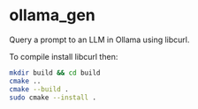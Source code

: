 # ollama_gen
Query a prompt to an LLM in Ollama using libcurl.

To compile install libcurl then:

```bash
mkdir build && cd build
cmake ..
cmake --build .
sudo cmake --install .
```
